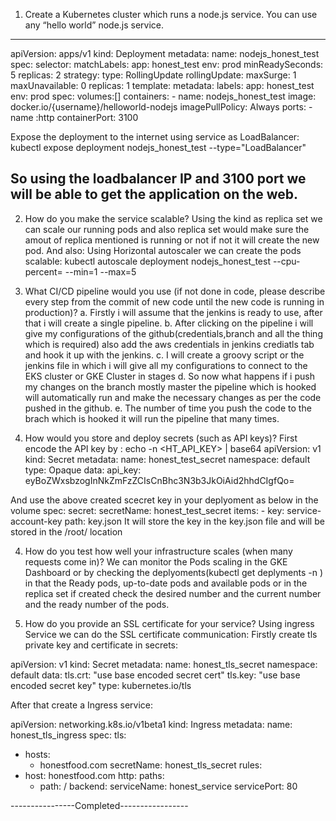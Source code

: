 1. Create a Kubernetes cluster which runs a node.js service. You can use any “hello world” node.js service.
-------------
apiVersion: apps/v1
kind: Deployment
metadata:
  name: nodejs_honest_test
spec:
  selector:
    matchLabels:
      app: honest_test
	  env: prod
  minReadySeconds: 5
  replicas: 2
  strategy:
    type: RollingUpdate
	rollingUpdate:
	  maxSurge: 1
	  maxUnavailable: 0
  replicas: 1
  template:
    metadata:
      labels:
        app: honest_test
		env: prod
    spec:
	  volumes:[]
      containers:
	    - name: nodejs_honest_test
          image: docker.io/{username}/helloworld-nodejs
		  imagePullPolicy: Always
          ports:
		    - name :http
              containerPort: 3100

Expose the deployment to the internet using service as LoadBalancer:
kubectl expose deployment nodejs_honest_test --type="LoadBalancer"

So using the loadbalancer IP and 3100 port we will be able to get the application on the web.
-----------------------
2. How do you make the service scalable?
Using the kind as replica set we can scale our running pods and also replica set would make sure the amout of replica mentioned is running or not if not it will create the new pod.
And also:
Using Horizontal autoscaler we can create the pods scalable:
kubectl autoscale deployment nodejs_honest_test --cpu-percent= --min=1 --max=5

3. What CI/CD pipeline would you use (if not done in code, please describe every step from the commit of new code until the new code is running in production)?
a. Firstly i will assume that the jenkins is ready to use, after that i will create a single pipeline.
b. After clicking on the pipeline i will give my configurations of the github(credentials,branch and all the thing which is required) also add the aws credentials in jenkins crediatls tab and hook it up with the jenkins.
c. I will create a groovy script or the jenkins file in which i will give all my configurations to connect to the EKS cluster or GKE Cluster in stages 
d. So now what happens if i push my changes on the branch mostly master the pipeline which is hooked will automatically run and make the necessary changes as per the code pushed in the github.
e. The number of time you push the code to the brach which is hooked it will run the pipeline that many times.

4. How would you store and deploy secrets (such as API keys)?
First encode the API key by : echo -n <HT_API_KEY> | base64
apiVersion: v1
kind: Secret
metadata:
  name: honest_test_secret
  namespace: default
type: Opaque
data:
  api_key:
eyBoZWxsbzogInNkZmFzZCIsCnBhc3N3b3JkOiAid2hhdCIgfQo=

And use the above created scecret key in your deplyoment as below in the volume spec:
        secret:
          secretName: honest_test_secret
          items:
          - key: service-account-key
            path: key.json
It will store the key in the key.json file and will be stored in the /root/ location

4. How do you test how well your infrastructure scales (when many requests come in)?
We can monitor the Pods scaling in the GKE Dashboard or by checking the deplyoments(kubectl get deplyments <name of the deployment> -n <which namespace>) in that the Ready pods, up-to-date pods and available pods or in the replica set if created check the desired number and the current number and the ready number of the pods.

5. How do you provide an SSL certificate for your service?
Using ingress Service we can do the SSL certificate communication:
Firstly create tls private key and certificate in secrets:

apiVersion: v1
kind: Secret
metadata:
  name: honest_tls_secret
  namespace: default
data:
  tls.crt: "use base encoded secret cert"
  tls.key: "use base encoded secret key"
type: kubernetes.io/tls

After that create a Ingress service:

apiVersion: networking.k8s.io/v1beta1
kind: Ingress
metadata:
  name: honest_tls_ingress
spec:
  tls:
  - hosts:
      - honestfood.com
    secretName: honest_tls_secret
  rules:
  - host: honestfood.com
    http:
      paths:
      - path: /
        backend:
          serviceName: honest_service
          servicePort: 80

----------------Completed-----------------
